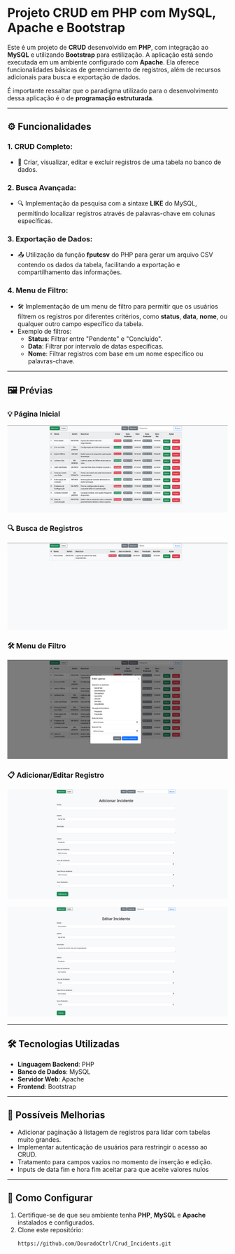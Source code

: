 # Projeto CRUD em PHP com MySQL, Apache e Bootstrap

Este é um projeto de **CRUD** desenvolvido em **PHP**, com integração ao **MySQL** e utilizando **Bootstrap** para estilização. A aplicação está sendo executada em um ambiente configurado com **Apache**. Ela oferece funcionalidades básicas de gerenciamento de registros, além de recursos adicionais para busca e exportação de dados.

É importante ressaltar que o paradigma utilizado para o desenvolvimento dessa aplicação é o de **programação estruturada**.

---

## ⚙️ Funcionalidades

### 1. **CRUD Completo**:
- 📝 Criar, visualizar, editar e excluir registros de uma tabela no banco de dados.

### 2. **Busca Avançada**:
- 🔍 Implementação da pesquisa com a sintaxe **LIKE** do MySQL, permitindo localizar registros através de palavras-chave em colunas específicas.

### 3. **Exportação de Dados**:
- 📤 Utilização da função **fputcsv** do PHP para gerar um arquivo CSV contendo os dados da tabela, facilitando a exportação e compartilhamento das informações.

### 4. **Menu de Filtro**:
- 🛠️ Implementação de um menu de filtro para permitir que os usuários filtrem os registros por diferentes critérios, como **status**, **data**, **nome**, ou qualquer outro campo específico da tabela.
- Exemplo de filtros:
  - **Status**: Filtrar entre "Pendente" e "Concluído".
  - **Data**: Filtrar por intervalo de datas específicas.
  - **Nome**: Filtrar registros com base em um nome específico ou palavras-chave.

---

## 🖼️ Prévias

### 💡 Página Inicial
![Página para Exibir](previews/image.png)

### 🔍 Busca de Registros
![Input de Busca](previews/image-1.png)

### 🛠️ Menu de Filtro
![Modal de Filtro](previews/image3.png)

### 📋 Adicionar/Editar Registro
![Página adicionar](previews/add_image.png)

![Página editar](previews/edit_image.png)

---

## 🛠️ Tecnologias Utilizadas

- **Linguagem Backend**: PHP
- **Banco de Dados**: MySQL
- **Servidor Web**: Apache
- **Frontend**: Bootstrap

---

## 🔧 Possíveis Melhorias

- Adicionar paginação à listagem de registros para lidar com tabelas muito grandes.
- Implementar autenticação de usuários para restringir o acesso ao CRUD.
- Tratamento para campos vazios no momento de inserção e edição.
- Inputs de data fim e hora fim aceitar para que aceite valores nulos

---
## 🚀 Como Configurar

1. Certifique-se de que seu ambiente tenha **PHP**, **MySQL** e **Apache** instalados e configurados.
2. Clone este repositório:
    ```bash
    https://github.com/DouradoCtrl/Crud_Incidents.git
    ```
